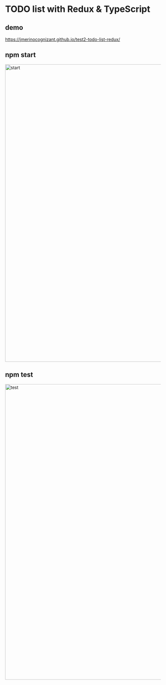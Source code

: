 # TODO list with Redux & TypeScript

## demo
<a href="https://jmerinocognizant.github.io/test2-todo-list-redux/" target="_blank">https://jmerinocognizant.github.io/test2-todo-list-redux/</a>

## npm start
<img width="958" alt="start" src="https://github.com/jmerinocognizant/test2-todo-list-redux/assets/117083062/e4657d13-858c-4ecf-ae0c-0dbd2d0f65bd">

## npm test
<img width="952" alt="test" src="https://github.com/jmerinocognizant/test2-todo-list-redux/assets/117083062/a196654c-f9d5-4669-a991-55d0867be4e4">


